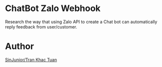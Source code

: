 # ChatBot Zalo Webhook
Research the way that using Zalo API to create a Chat bot can automatically reply feedback from user/customer.

# Author
[SinJunior/Tran Khac Tuan](https://github.com/SinJunior)
